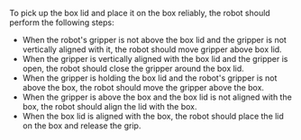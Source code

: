 To pick up the box lid and place it on the box reliably, the robot should perform the following steps:
- When the robot's gripper is not above the box lid and the gripper is not vertically aligned with it, the robot should move gripper above box lid.
- When the gripper is vertically aligned with the box lid and the gripper is open, the robot should close the gripper around the box lid.
- When the gripper is holding the box lid and the robot's gripper is not above the box, the robot should move the gripper above the box.
- When the gripper is above the box and the box lid is not aligned with the box, the robot should align the lid with the box.
- When the box lid is aligned with the box, the robot should place the lid on the box and release the grip.